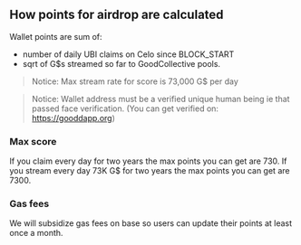 ## How points for airdrop are calculated
Wallet points are  sum of:
- number of daily UBI claims on Celo since BLOCK_START
- sqrt of G$s streamed so far to GoodCollective pools. 

> Notice: Max stream rate for score is 73,000 G$ per day

> Notice: Wallet address must be a verified unique human being ie that passed face verification. (You can get verified on: https://gooddapp.org)

### Max score
If you claim every day for two years the max points you can get are 730.
If you stream every day 73K G$ for two years the max points you can get are 7300.

### Gas fees
We will subsidize gas fees on base so users can update their points at least once a month.
